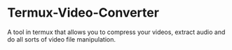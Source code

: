 # Termux-Video-Converter
A tool in termux that allows you to compress your videos, extract audio and do all sorts of video file manipulation. 
